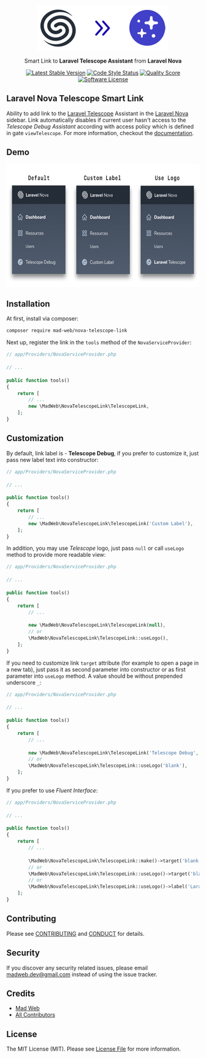 <p align="center">
    <img title="Nova Telescope Smart Link" height="120" src="docs/logo.png" />
</p>
<p align="center">Smart Link to <strong>Laravel Telescope Assistant</strong> from <strong>Laravel Nova</strong></p>
<p align="center">
    <a href="https://packagist.org/packages/mad-web/nova-telescope-link"><img src="https://img.shields.io/packagist/v/mad-web/nova-telescope-link.svg" alt="Latest Stable Version"></a>
    <a href="https://styleci.io/repos/154829430"><img src="https://styleci.io/repos/154829430/shield?style=flat" alt="Code Style Status"></a>
    <a href="https://packagist.org/packages/mad-web/nova-telescope-link"><img src="https://img.shields.io/packagist/dt/mad-web/nova-telescope-link.svg" alt="Quality Score"></a>
    <a href="LICENSE.md"><img src="https://img.shields.io/badge/license-MIT-brightgreen.svg" alt="Software License"></a>
</p>

## Laravel Nova Telescope Smart Link

Ability to add link to the [Laravel Telescope](https://github.com/laravel/telescope)
Assistant in the [Laravel Nova](https://nova.laravel.com/) sidebar. Link automatically disables if current user hasn't access to the _Telescope Debug Assistant_ according
with access policy which is defined in gate `viewTelescope`. For more information, checkout the [documentation](https://github.com/laravel/telescope#dashboard-authorization).

## Demo

<p align="center">
    <img title="Nova Telescope Smart Link Demo" height="320" src="docs/demo.png" />
</p>

## Installation

At first, install via composer:

```bash
composer require mad-web/nova-telescope-link
```

Next up, register the link in the `tools` method of the `NovaServiceProvider`:

```php
// app/Providers/NovaServiceProvider.php

// ...

public function tools()
{
    return [
        // ...
        new \MadWeb\NovaTelescopeLink\TelescopeLink,
    ];
}
```

## Customization

By default, link label is - **Telescope Debug**, if you prefer to customize it, just pass new label text into constructor:

```php
// app/Providers/NovaServiceProvider.php

// ...

public function tools()
{
    return [
        // ...
        new \MadWeb\NovaTelescopeLink\TelescopeLink('Custom Label'),
    ];
}
```

In addition, you may use _Telescope_ logo, just pass `null` or call `useLogo` method to provide more readable view:

```php
// app/Providers/NovaServiceProvider.php

// ...

public function tools()
{
    return [
        // ...

        new \MadWeb\NovaTelescopeLink\TelescopeLink(null),
        // or
        \MadWeb\NovaTelescopeLink\TelescopeLink::useLogo(),
    ];
}
```

If you need to customize link `target` attribute (for example to open a page in a new tab), just pass it as second parameter into constructor or as first parameter into `useLogo` method.
A value should be without prepended underscore `_`:

```php
// app/Providers/NovaServiceProvider.php

// ...

public function tools()
{
    return [
        // ...

        new \MadWeb\NovaTelescopeLink\TelescopeLink('Telescope Debug', 'blank'),
        // or
        \MadWeb\NovaTelescopeLink\TelescopeLink::useLogo('blank'),
    ];
}
```

If you prefer to use _Fluent Interface_:

```php
// app/Providers/NovaServiceProvider.php

// ...

public function tools()
{
    return [
        // ...

        \MadWeb\NovaTelescopeLink\TelescopeLink::make()->target('blank'),
        // or
        \MadWeb\NovaTelescopeLink\TelescopeLink::useLogo()->target('blank'),
        // or 
        \MadWeb\NovaTelescopeLink\TelescopeLink::useLogo()->label('Laravel Telescope')->target('blank')
    ];
}
```

## Contributing

Please see [CONTRIBUTING](CONTRIBUTING.md) and [CONDUCT](CONDUCT.md) for details.

## Security

If you discover any security related issues, please email [madweb.dev@gmail.com](mailto:madweb.dev@gmail.com) instead of using the issue tracker.

## Credits

- [Mad Web](https://github.com/mad-web)
- [All Contributors](../../contributors)

## License

The MIT License (MIT). Please see [License File](LICENSE.md) for more information.

